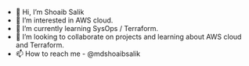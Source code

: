- 👋 Hi, I’m Shoaib Salik
- 👀 I’m interested in AWS cloud.
- 🌱 I’m currently learning SysOps / Terraform.
- 💞️ I’m looking to collaborate on projects and learning about AWS cloud and Terraform.
- 📫 How to reach me - @mdshoaibsalik

<!---
mdshoaibsalik/mdshoaibsalik is a ✨ special ✨ repository because its `README.md` (this file) appears on your GitHub profile.
You can click the Preview link to take a look at your changes.
--->
